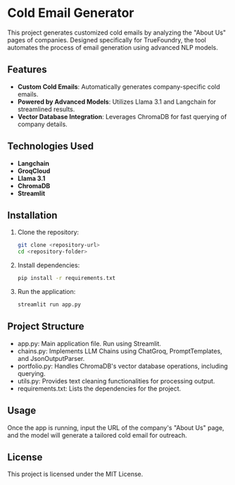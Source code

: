 # Cold Email Generator

This project generates customized cold emails by analyzing the "About Us" pages of companies. Designed specifically for TrueFoundry, the tool automates the process of email generation using advanced NLP models.

## Features
- **Custom Cold Emails**: Automatically generates company-specific cold emails.
- **Powered by Advanced Models**: Utilizes Llama 3.1 and Langchain for streamlined results.
- **Vector Database Integration**: Leverages ChromaDB for fast querying of company details.

## Technologies Used
- **Langchain**
- **GroqCloud**
- **Llama 3.1**
- **ChromaDB**
- **Streamlit**

## Installation

1. Clone the repository:
   ```bash
   git clone <repository-url>
   cd <repository-folder>
   ```

2. Install dependencies:
   ```bash
   pip install -r requirements.txt
   ```
     
3. Run the application:
   ```bash
   streamlit run app.py
   ```

## Project Structure
- app.py: Main application file. Run using Streamlit.
- chains.py: Implements LLM Chains using ChatGroq, PromptTemplates, and JsonOutputParser.
- portfolio.py: Handles ChromaDB's vector database operations, including querying.
- utils.py: Provides text cleaning functionalities for processing output.
- requirements.txt: Lists the dependencies for the project.

## Usage
Once the app is running, input the URL of the company's "About Us" page, and the model will generate a tailored cold email for outreach.

## License
This project is licensed under the MIT License.
